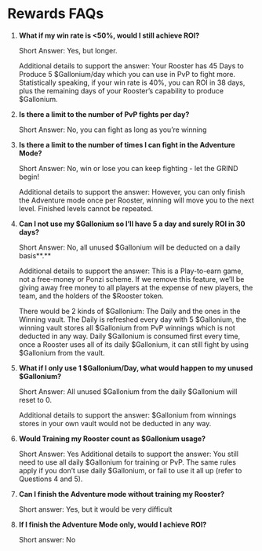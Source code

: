 # Rewards FAQs

1.  **What if my win rate is <50%, would I still achieve ROI?**

    Short Answer: Yes, but longer.&#x20;

    Additional details to support the answer: Your Rooster has 45 Days to Produce 5 $Gallonium/day which you can use in PvP to fight more. Statistically speaking, if your win rate is 40%, you can ROI in 38 days, plus the remaining days of your Rooster’s capability to produce $Gallonium.

2.  **Is there a limit to the number of PvP fights per day?**

    Short Answer: No, you can fight as long as you’re winning

3.  **Is there a limit to the number of times I can fight in the Adventure Mode?**

    Short Answer: No, win or lose you can keep fighting - let the GRIND begin!&#x20;

    Additional details to support the answer: However, you can only finish the Adventure mode once per Rooster, winning will move you to the next level. Finished levels cannot be repeated.

4.  **Can I not use my $Gallonium so I’ll have 5 a day and surely ROI in 30 days?**

    Short Answer: No, all unused $Gallonium will be deducted on a daily basis**.**

    Additional details to support the answer: This is a Play-to-earn game, not a free-money or Ponzi scheme. If we remove this feature, we’ll be giving away free money to all players at the expense of new players, the team, and the holders of the $Rooster token.&#x20;

    There would be 2 kinds of $Gallonium: The Daily and the ones in the Winning vault. The Daily is refreshed every day with 5 $Gallonium, the winning vault stores all $Gallonium from PvP winnings which is not deducted in any way. Daily $Gallonium is consumed first every time, once a Rooster uses all of its daily $Gallonium, it can still fight by using $Gallonium from the vault.

5.  **What if I only use 1 $Gallonium/Day, what would happen to my unused $Gallonium?**

    Short Answer: All unused $Gallonium from the daily $Gallonium will reset to 0.

    Additional details to support the answer: $Gallonium from winnings stores in your own vault would not be deducted in any way.

6.  **Would Training my Rooster count as $Gallonium usage?**

    Short Answer: Yes
    Additional details to support the answer: You still need to use all daily $Gallonium for training or PvP. The same rules apply if you don’t use daily $Gallonium, or fail to use it all up (refer to Questions 4 and 5).

7.  **Can I finish the Adventure mode without training my Rooster?**

    Short answer: Yes, but it would be very difficult

8.  **If I finish the Adventure Mode only, would I achieve ROI?**

    Short answer: No
